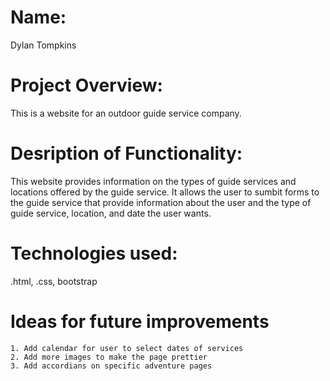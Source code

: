# Name: 
Dylan Tompkins

# Project Overview: 
This is a website for an outdoor guide service company.

# Desription of Functionality: 
This website provides information on the types of guide services and locations offered by the guide service. It allows the user to sumbit forms to the guide service that provide information about the user and the type of guide service, location, and date the user wants.

# Technologies used: 
.html, .css, bootstrap

# Ideas for future improvements
    1. Add calendar for user to select dates of services
    2. Add more images to make the page prettier
    3. Add accordians on specific adventure pages
